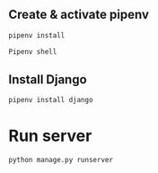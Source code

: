 
## Create  & activate pipenv
```bash
pipenv install

Pipenv shell

```

## Install Django
```bash
pipenv install django
```

# Run server
```bash
python manage.py runserver
```


